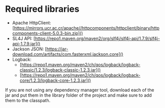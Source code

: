 # Required libraries
* Apache HttpClient: [https://mirrors.ucr.ac.cr/apache//httpcomponents/httpclient/binary/httpcomponents-client-5.0.3-bin.zip]()
* SL4J API: [https://repo1.maven.org/maven2/org/slf4j/slf4j-api/1.7.9/slf4j-api-1.7.9.jar]()
* Jackson JSON: [https://jar-download.com/artifacts/com.fasterxml.jackson.core]()
* Logback: 
  * [https://repo1.maven.org/maven2/ch/qos/logback/logback-classic/1.2.3/logback-classic-1.2.3.jar]()
  * [https://repo1.maven.org/maven2/ch/qos/logback/logback-core/1.2.3/logback-core-1.2.3.jar]()

If you are not using any dependency manager tool, download each of the jar and put them in the library folder
of the project and make sure to add them to the classpath.
